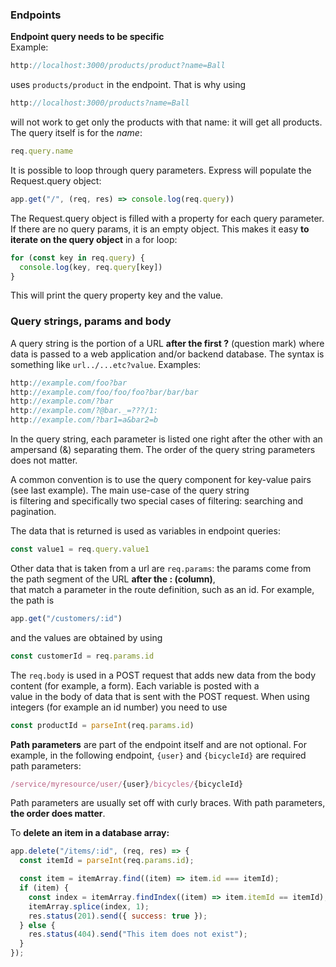 ### Endpoints

**Endpoint query needs to be specific**  
Example:  
``` javascript
http://localhost:3000/products/product?name=Ball
```
uses `products/product` in the endpoint. That is why using 
``` javascript
http://localhost:3000/products?name=Ball
```
will not work to get only the products with that name: it will get all products. The query itself is for the *name*:  
``` javascript
req.query.name
```


It is possible to loop through query parameters. Express will populate the Request.query object:  
``` javascript
app.get("/", (req, res) => console.log(req.query))
```  
The Request.query object is filled with a property for each query parameter. If there are no query params, it is an empty object. This makes it easy **to iterate on the query object** in a for loop:  
``` javascript
for (const key in req.query) {
  console.log(key, req.query[key])
}
```
This will print the query property key and the value.  

### Query strings, params and body

A query string is the portion of a URL **after the first ?** (question mark) where data is passed to a web application and/or backend database. The syntax is something like `url../...etc?value`. Examples:  
``` javascript
http://example.com/foo?bar
http://example.com/foo/foo/foo?bar/bar/bar
http://example.com/?bar
http://example.com/?@bar._=???/1:
http://example.com/?bar1=a&bar2=b
```
In the query string, each parameter is listed one right after the other with an ampersand (&) separating them. The order of the query string parameters does not matter.

A common convention is to use the query component for key-value pairs (see last example). The main use-case of the query string  
is filtering and specifically two special cases of filtering: searching and pagination. 

The data that is returned is used as variables in endpoint queries:  
``` javascript
const value1 = req.query.value1
``` 

Other data that is taken from a url are `req.params`: the params come from the path segment of the URL **after the : (column)**,  
that match a parameter in the route definition, such as an id. For example, the path is  
``` javascript
app.get("/customers/:id")
```
and the values are obtained by using 
``` javascript
const customerId = req.params.id
```

The `req.body` is used in a POST request that adds new data from the body content (for example, a form). Each variable is posted with a   
value in the body of data that is sent with the POST request. When using integers (for example an id number) you need to use  
``` javascript
const productId = parseInt(req.params.id)
```

**Path parameters** are part of the endpoint itself and are not optional. For example, in the following endpoint, `{user}` and `{bicycleId}` are required path parameters:  
``` javascript
/service/myresource/user/{user}/bicycles/{bicycleId}
```
Path parameters are usually set off with curly braces. With path parameters, **the order does matter**.

To **delete an item in a database array:**
``` javascript
app.delete("/items/:id", (req, res) => {
  const itemId = parseInt(req.params.id);

  const item = itemArray.find((item) => item.id === itemId);
  if (item) {
    const index = itemArray.findIndex((item) => item.itemId == itemId);
    itemArray.splice(index, 1);
    res.status(201).send({ success: true });
  } else {
    res.status(404).send("This item does not exist");
  }
});
```